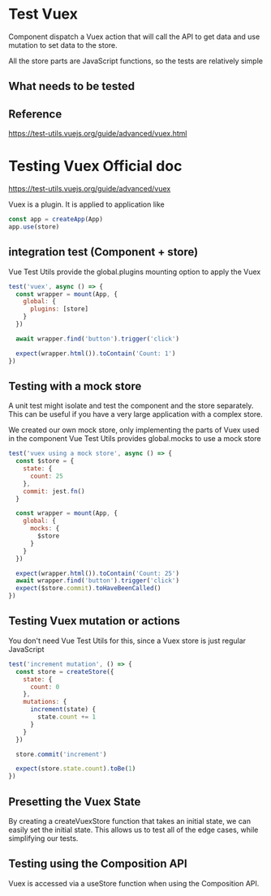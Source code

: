 # Test Vuex

Component dispatch a Vuex action that will call the API to get data and
use mutation to set data to the store. 

All the store parts are JavaScript functions, so the tests are relatively simple


## What needs to be tested


## Reference
https://test-utils.vuejs.org/guide/advanced/vuex.html


# Testing Vuex Official doc
https://test-utils.vuejs.org/guide/advanced/vuex


Vuex is a plugin. It is applied to application like
```js
const app = createApp(App)
app.use(store)
```

## integration test (Component + store)

Vue Test Utils provide the global.plugins mounting option to apply the Vuex

```js
test('vuex', async () => {
  const wrapper = mount(App, {
    global: {
      plugins: [store]
    }
  })

  await wrapper.find('button').trigger('click')

  expect(wrapper.html()).toContain('Count: 1')
})
```

## Testing with a mock store
A unit test might isolate and test the component and the store separately. This can be useful if you have a very large application with a complex store. 

We created our own mock store, only implementing the parts of Vuex used in the component
Vue Test Utils provides global.mocks to use a mock store
```js
test('vuex using a mock store', async () => {
  const $store = {
    state: {
      count: 25
    },
    commit: jest.fn()
  }

  const wrapper = mount(App, {
    global: {
      mocks: {
        $store
      }
    }
  })

  expect(wrapper.html()).toContain('Count: 25')
  await wrapper.find('button').trigger('click')
  expect($store.commit).toHaveBeenCalled()
})
```

## Testing Vuex mutation or actions
You don't need Vue Test Utils for this, since a Vuex store is just regular JavaScript
```js
test('increment mutation', () => {
  const store = createStore({
    state: {
      count: 0
    },
    mutations: {
      increment(state) {
        state.count += 1
      }
    }
  })

  store.commit('increment')

  expect(store.state.count).toBe(1)
})
```

## Presetting the Vuex State
By creating a createVuexStore function that takes an initial state, we can easily set the initial state. 
This allows us to test all of the edge cases, while simplifying our tests.


## Testing using the Composition API
Vuex is accessed via a useStore function when using the Composition API.
